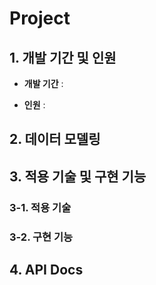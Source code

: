 # Project

## 1. 개발 기간 및 인원

- **개발 기간** :

- **인원** :

## 2. 데이터 모델링

## 3. 적용 기술 및 구현 기능

### 3-1. 적용 기술

### 3-2. 구현 기능

## 4. API Docs
